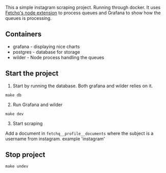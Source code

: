 This a simple instagram scraping project. Running through docker. It uses [Fetchq's node extension](https://github.com/fetchq/node-client) to process queues and Grafana to show how the queues is processing.

## Containers
- grafana - displaying nice charts
- postgres - database for storage
- wilder - Node process handling the queues

## Start the project

1. Start by running the database. Both grafana and wilder relies on it. 
````
make db
````

2. Run Grafana and wilder
````
make dev
````

3. Start scraping

Add a document in `fetchq__profile__documents` where the subject is a username from instagram. example 'instagram'

## Stop project

````
make undev
````

